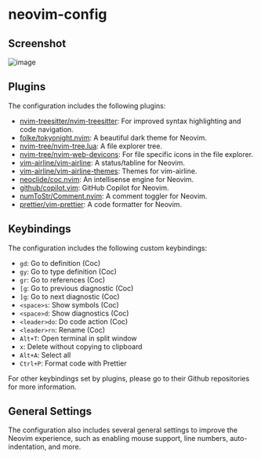 # neovim-config

## Screenshot
![image](https://github.com/brianhuster/neovim-config/assets/111893501/cfbb3573-64c1-4618-b49a-39ff081b5379)

## Plugins

The configuration includes the following plugins:

- [nvim-treesitter/nvim-treesitter](https://github.com/nvim-treesitter/nvim-treesitter): For improved syntax highlighting and code navigation.
- [folke/tokyonight.nvim](https://github.com/folke/tokyonight.nvim): A beautiful dark theme for Neovim.
- [nvim-tree/nvim-tree.lua](https://github.com/kyazdani42/nvim-tree.lua): A file explorer tree.
- [nvim-tree/nvim-web-devicons](https://github.com/kyazdani42/nvim-web-devicons): For file specific icons in the file explorer.
- [vim-airline/vim-airline](https://github.com/vim-airline/vim-airline): A status/tabline for Neovim.
- [vim-airline/vim-airline-themes](https://github.com/vim-airline/vim-airline-themes): Themes for vim-airline.
- [neoclide/coc.nvim](https://github.com/neoclide/coc.nvim): An intellisense engine for Neovim.
- [github/copilot.vim](https://github.com/github/copilot.vim): GitHub Copilot for Neovim.
- [numToStr/Comment.nvim](https://github.com/numToStr/Comment.nvim): A comment toggler for Neovim.
- [prettier/vim-prettier](https://github.com/prettier/vim-prettier): A code formatter for Neovim.

## Keybindings

The configuration includes the following custom keybindings:

- `gd`: Go to definition (Coc)
- `gy`: Go to type definition (Coc)
- `gr`: Go to references (Coc)
- `[g`: Go to previous diagnostic (Coc)
- `]g`: Go to next diagnostic (Coc)
- `<space>s`: Show symbols (Coc)
- `<space>d`: Show diagnostics (Coc)
- `<leader>do`: Do code action (Coc)
- `<leader>rn`: Rename (Coc)
- `Alt+T`: Open terminal in split window
- `x`: Delete without copying to clipboard
- `Alt+A`: Select all
- `Ctrl+P`: Format code with Prettier

For other keybindings set by plugins, please go to their Github repositories for more information.

## General Settings

The configuration also includes several general settings to improve the Neovim experience, such as enabling mouse support, line numbers, auto-indentation, and more.
